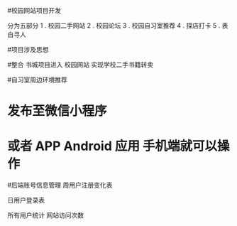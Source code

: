 #校园网站项目开发

分为五部分
1 . 校园二手网站
2 . 校园论坛
3 . 校园自习室推荐
4 . 探店打卡
5 . 表白寻人

#项目涉及思想

#整合 书城项目进入 校园网站 实现学校二手书籍转卖

#自习室周边环境推荐

# 发布至微信小程序
# 或者 APP Android 应用 手机端就可以操作

#后端账号信息管理
周用户注册变化表

日用户登录表

所有用户统计 网站访问次数

